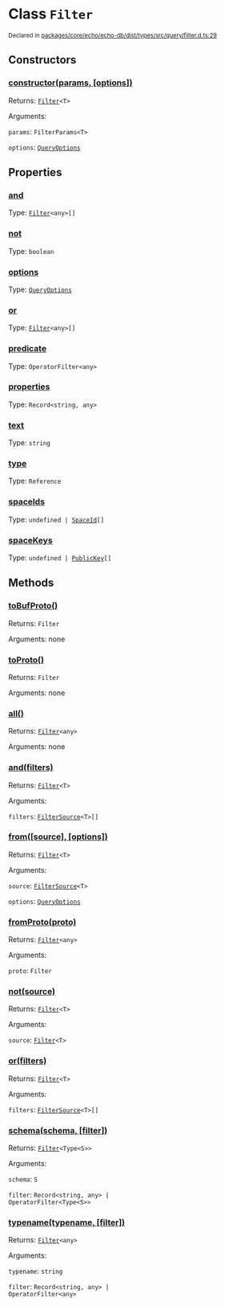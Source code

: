 # Class `Filter`
<sub>Declared in [packages/core/echo/echo-db/dist/types/src/query/filter.d.ts:29]()</sub>




## Constructors
### [constructor(params, \[options\])]()




Returns: <code>[Filter](/api/@dxos/react-client/classes/Filter)&lt;T&gt;</code>

Arguments: 

`params`: <code>FilterParams&lt;T&gt;</code>

`options`: <code>[QueryOptions](/api/@dxos/react-client/interfaces/QueryOptions)</code>



## Properties
### [and]()
Type: <code>[Filter](/api/@dxos/react-client/classes/Filter)&lt;any&gt;[]</code>



### [not]()
Type: <code>boolean</code>



### [options]()
Type: <code>[QueryOptions](/api/@dxos/react-client/interfaces/QueryOptions)</code>



### [or]()
Type: <code>[Filter](/api/@dxos/react-client/classes/Filter)&lt;any&gt;[]</code>



### [predicate]()
Type: <code>OperatorFilter&lt;any&gt;</code>



### [properties]()
Type: <code>Record&lt;string, any&gt;</code>



### [text]()
Type: <code>string</code>



### [type]()
Type: <code>Reference</code>



### [spaceIds]()
Type: <code>undefined | [SpaceId](/api/@dxos/react-client/types/SpaceId)[]</code>



### [spaceKeys]()
Type: <code>undefined | [PublicKey](/api/@dxos/react-client/classes/PublicKey)[]</code>




## Methods
### [toBufProto()]()




Returns: <code>Filter</code>

Arguments: none




### [toProto()]()




Returns: <code>Filter</code>

Arguments: none




### [all()]()




Returns: <code>[Filter](/api/@dxos/react-client/classes/Filter)&lt;any&gt;</code>

Arguments: none




### [and(filters)]()




Returns: <code>[Filter](/api/@dxos/react-client/classes/Filter)&lt;T&gt;</code>

Arguments: 

`filters`: <code>[FilterSource](/api/@dxos/react-client/types/FilterSource)&lt;T&gt;[]</code>


### [from(\[source\], \[options\])]()




Returns: <code>[Filter](/api/@dxos/react-client/classes/Filter)&lt;T&gt;</code>

Arguments: 

`source`: <code>[FilterSource](/api/@dxos/react-client/types/FilterSource)&lt;T&gt;</code>

`options`: <code>[QueryOptions](/api/@dxos/react-client/interfaces/QueryOptions)</code>


### [fromProto(proto)]()




Returns: <code>[Filter](/api/@dxos/react-client/classes/Filter)&lt;any&gt;</code>

Arguments: 

`proto`: <code>Filter</code>


### [not(source)]()




Returns: <code>[Filter](/api/@dxos/react-client/classes/Filter)&lt;T&gt;</code>

Arguments: 

`source`: <code>[Filter](/api/@dxos/react-client/classes/Filter)&lt;T&gt;</code>


### [or(filters)]()




Returns: <code>[Filter](/api/@dxos/react-client/classes/Filter)&lt;T&gt;</code>

Arguments: 

`filters`: <code>[FilterSource](/api/@dxos/react-client/types/FilterSource)&lt;T&gt;[]</code>


### [schema(schema, \[filter\])]()




Returns: <code>[Filter](/api/@dxos/react-client/classes/Filter)&lt;Type&lt;S&gt;&gt;</code>

Arguments: 

`schema`: <code>S</code>

`filter`: <code>Record&lt;string, any&gt; | OperatorFilter&lt;Type&lt;S&gt;&gt;</code>


### [typename(typename, \[filter\])]()




Returns: <code>[Filter](/api/@dxos/react-client/classes/Filter)&lt;any&gt;</code>

Arguments: 

`typename`: <code>string</code>

`filter`: <code>Record&lt;string, any&gt; | OperatorFilter&lt;any&gt;</code>


